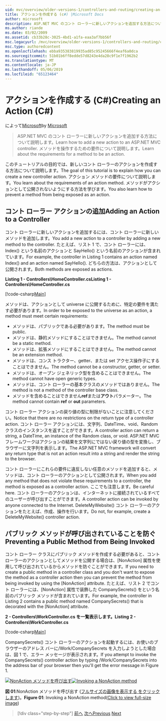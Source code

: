 ```yaml
---
uid: mvc/overview/older-versions-1/controllers-and-routing/creating-an-action-cs
title: アクションを作成する (c#) |Microsoft Docs
author: microsoft
description: ASP.NET MVC のコント ローラーに新しいアクションを追加する方法について説明します。 メソッドを操作するための要件について説明します。
ms.author: riande
ms.date: 03/02/2009
ms.assetid: cb33b28c-3025-4bd1-a1fa-eaa3af7bb56f
msc.legacyurl: /mvc/overview/older-versions-1/controllers-and-routing/creating-an-action-cs
msc.type: authoredcontent
ms.openlocfilehash: ebba935383819935ad85c95245666f4eaf6a0dca
ms.sourcegitcommit: 51b01b6ff8edde57d8243e4da28c9f1e7f1962b2
ms.translationtype: MT
ms.contentlocale: ja-JP
ms.lasthandoff: 05/06/2019
ms.locfileid: "65123464"
---
```

# <a name="creating-an-action-c"></a><span data-ttu-id="a1dec-104">アクションを作成する (C#)</span><span class="sxs-lookup"><span data-stu-id="a1dec-104">Creating an Action (C#)</span></span>

<span data-ttu-id="a1dec-105">によって[Microsoft](https://github.com/microsoft)</span><span class="sxs-lookup"><span data-stu-id="a1dec-105">by [Microsoft](https://github.com/microsoft)</span></span>

> <span data-ttu-id="a1dec-106">ASP.NET MVC のコント ローラーに新しいアクションを追加する方法について説明します。</span><span class="sxs-lookup"><span data-stu-id="a1dec-106">Learn how to add a new action to an ASP.NET MVC controller.</span></span> <span data-ttu-id="a1dec-107">メソッドを操作するための要件について説明します。</span><span class="sxs-lookup"><span data-stu-id="a1dec-107">Learn about the requirements for a method to be an action.</span></span>

<span data-ttu-id="a1dec-108">このチュートリアルの目的では、新しいコント ローラーのアクションを作成する方法について説明します。</span><span class="sxs-lookup"><span data-stu-id="a1dec-108">The goal of this tutorial is to explain how you can create a new controller action.</span></span> <span data-ttu-id="a1dec-109">アクション メソッドの要件について説明します。</span><span class="sxs-lookup"><span data-stu-id="a1dec-109">You learn about the requirements of an action method.</span></span> <span data-ttu-id="a1dec-110">メソッドがアクションとして公開されないようにする方法を学びます。</span><span class="sxs-lookup"><span data-stu-id="a1dec-110">You also learn how to prevent a method from being exposed as an action.</span></span>

## <a name="adding-an-action-to-a-controller"></a><span data-ttu-id="a1dec-111">コント ローラー アクションの追加</span><span class="sxs-lookup"><span data-stu-id="a1dec-111">Adding an Action to a Controller</span></span>

<span data-ttu-id="a1dec-112">コント ローラーに新しいアクションを追加するには、コント ローラーに新しいメソッドを追加します。</span><span class="sxs-lookup"><span data-stu-id="a1dec-112">You add a new action to a controller by adding a new method to the controller.</span></span> <span data-ttu-id="a1dec-113">たとえば、リスト 1 で、コント ローラーには、Index() という名前のアクションと SayHello() という名前のアクションが含まれています。</span><span class="sxs-lookup"><span data-stu-id="a1dec-113">For example, the controller in Listing 1 contains an action named Index() and an action named SayHello().</span></span> <span data-ttu-id="a1dec-114">どちらの方法は、アクションとして公開されます。</span><span class="sxs-lookup"><span data-stu-id="a1dec-114">Both methods are exposed as actions.</span></span>

<span data-ttu-id="a1dec-115">**Listing 1 - Controllers\HomeController.cs**</span><span class="sxs-lookup"><span data-stu-id="a1dec-115">**Listing 1 - Controllers\HomeController.cs**</span></span>

[!code-csharp[Main](creating-an-action-cs/samples/sample1.cs)]

<span data-ttu-id="a1dec-116">メソッドは、アクションとして universe に公開するために、特定の要件を満たす必要があります。</span><span class="sxs-lookup"><span data-stu-id="a1dec-116">In order to be exposed to the universe as an action, a method must meet certain requirements:</span></span>

- <span data-ttu-id="a1dec-117">メソッドは、パブリックである必要があります。</span><span class="sxs-lookup"><span data-stu-id="a1dec-117">The method must be public.</span></span>
- <span data-ttu-id="a1dec-118">メソッドは、静的メソッドにすることはできません。</span><span class="sxs-lookup"><span data-stu-id="a1dec-118">The method cannot be a static method.</span></span>
- <span data-ttu-id="a1dec-119">メソッドは、拡張メソッドにすることはできません。</span><span class="sxs-lookup"><span data-stu-id="a1dec-119">The method cannot be an extension method.</span></span>
- <span data-ttu-id="a1dec-120">メソッドは、コンス トラクター、getter、または set アクセス操作子にすることはできません。</span><span class="sxs-lookup"><span data-stu-id="a1dec-120">The method cannot be a constructor, getter, or setter.</span></span>
- <span data-ttu-id="a1dec-121">メソッドは、オープン ジェネリック型を含めることはできません。</span><span class="sxs-lookup"><span data-stu-id="a1dec-121">The method cannot have open generic types.</span></span>
- <span data-ttu-id="a1dec-122">メソッドは、コント ローラーの基本クラスのメソッドではありません。</span><span class="sxs-lookup"><span data-stu-id="a1dec-122">The method is not a method of the controller base class.</span></span>
- <span data-ttu-id="a1dec-123">メソッドを含めることはできません**ref**または**アウト**パラメーター。</span><span class="sxs-lookup"><span data-stu-id="a1dec-123">The method cannot contain **ref** or **out** parameters.</span></span>

<span data-ttu-id="a1dec-124">コント ローラー アクションの戻り値の型に制限がないことに注意してください。</span><span class="sxs-lookup"><span data-stu-id="a1dec-124">Notice that there are no restrictions on the return type of a controller action.</span></span> <span data-ttu-id="a1dec-125">コント ローラー アクションには、文字列、DateTime、void、Random クラスのインスタンスを返すことができます。</span><span class="sxs-lookup"><span data-stu-id="a1dec-125">A controller action can return a string, a DateTime, an instance of the Random class, or void.</span></span> <span data-ttu-id="a1dec-126">ASP.NET MVC フレームワークはアクションの結果を文字列にではない戻り値の型を変換し、ブラウザーに文字列を表示します。</span><span class="sxs-lookup"><span data-stu-id="a1dec-126">The ASP.NET MVC framework will convert any return type that is not an action result into a string and render the string to the browser.</span></span>

<span data-ttu-id="a1dec-127">コント ローラーにこれらの要件に違反しない任意のメソッドを追加すると、メソッドは、コント ローラーのアクションとして公開されます。</span><span class="sxs-lookup"><span data-stu-id="a1dec-127">When you add any method that does not violate these requirements to a controller, the method is exposed as a controller action.</span></span> <span data-ttu-id="a1dec-128">ここでも注意します。</span><span class="sxs-lookup"><span data-stu-id="a1dec-128">Be careful here.</span></span> <span data-ttu-id="a1dec-129">コント ローラーのアクションは、インターネットに接続されているすべてのユーザーが呼び出すことができます。</span><span class="sxs-lookup"><span data-stu-id="a1dec-129">A controller action can be invoked by anyone connected to the Internet.</span></span> <span data-ttu-id="a1dec-130">DeleteMyWebsite() コント ローラーのアクションをたとえば、作成、操作を行います。</span><span class="sxs-lookup"><span data-stu-id="a1dec-130">Do not, for example, create a DeleteMyWebsite() controller action.</span></span>

## <a name="preventing-a-public-method-from-being-invoked"></a><span data-ttu-id="a1dec-131">パブリック メソッドが呼び出されていることを防ぐ</span><span class="sxs-lookup"><span data-stu-id="a1dec-131">Preventing a Public Method from Being Invoked</span></span>

<span data-ttu-id="a1dec-132">コント ローラー クラスにパブリック メソッドを作成する必要があると、コント ローラーのアクションとしてメソッドを公開する場合は、[NonAction] 属性を使用して呼び出されているからメソッドを防ぐことができます。</span><span class="sxs-lookup"><span data-stu-id="a1dec-132">If you need to create a public method in a controller class and you don't want to expose the method as a controller action then you can prevent the method from being invoked by using the [NonAction] attribute.</span></span> <span data-ttu-id="a1dec-133">たとえば、リスト 2 でコント ローラーには、[NonAction] 属性で装飾した CompanySecrets() をという名前のパブリック メソッドが含まれています。</span><span class="sxs-lookup"><span data-stu-id="a1dec-133">For example, the controller in Listing 2 contains a public method named CompanySecrets() that is decorated with the [NonAction] attribute.</span></span>

<span data-ttu-id="a1dec-134">**2 - Controllers\WorkController.cs を一覧表示します。**</span><span class="sxs-lookup"><span data-stu-id="a1dec-134">**Listing 2 - Controllers\WorkController.cs**</span></span>

[!code-csharp[Main](creating-an-action-cs/samples/sample2.cs)]

<span data-ttu-id="a1dec-135">CompanySecrets() コント ローラーのアクションを起動するには、お使いのブラウザーのアドレス バーに/Work/CompanySecrets を入力しようとした場合は、図 1 で、エラー メッセージが表示されます。</span><span class="sxs-lookup"><span data-stu-id="a1dec-135">If you attempt to invoke the CompanySecrets() controller action by typing /Work/CompanySecrets into the address bar of your browser then you'll get the error message in Figure 1.</span></span>

<span data-ttu-id="a1dec-136">[![NonAction メソッドを呼び出す](creating-an-action-cs/_static/image1.jpg)](creating-an-action-cs/_static/image1.png)</span><span class="sxs-lookup"><span data-stu-id="a1dec-136">[![Invoking a NonAction method](creating-an-action-cs/_static/image1.jpg)](creating-an-action-cs/_static/image1.png)</span></span>

<span data-ttu-id="a1dec-137">**図 01**:NonAction メソッドを呼び出す ([フルサイズの画像を表示する をクリックします](creating-an-action-cs/_static/image2.png))。</span><span class="sxs-lookup"><span data-stu-id="a1dec-137">**Figure 01**: Invoking a NonAction method([Click to view full-size image](creating-an-action-cs/_static/image2.png))</span></span>

> [!div class="step-by-step"]
> <span data-ttu-id="a1dec-138">[前へ](creating-a-controller-cs.md)
> [次へ](asp-net-mvc-routing-overview-vb.md)</span><span class="sxs-lookup"><span data-stu-id="a1dec-138">[Previous](creating-a-controller-cs.md)
[Next](asp-net-mvc-routing-overview-vb.md)</span></span>
